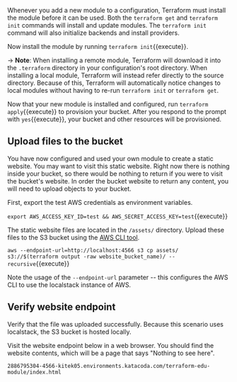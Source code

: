
Whenever you add a new module to a configuration, Terraform must install the
module before it can be used. Both the `terraform get` and `terraform init`
commands will install and update modules. The `terraform init` command will also
initialize backends and install providers.

Now install the module by running `terraform init`{{execute}}.

-> **Note**: When installing a remote module, Terraform will download it into
the `.terraform` directory in your configuration's root directory. When
installing a local module, Terraform will instead refer directly to the source
directory. Because of this, Terraform will automatically notice changes to
local modules without having to re-run `terraform init` or `terraform get`.

Now that your new module is installed and configured, run `terraform apply`{{execute}} to
provision your bucket. After you respond to the prompt with `yes`{{execute}}, 
your bucket and other resources will be provisioned.

## Upload files to the bucket

You have now configured and used your own module to create a static website. You
may want to visit this static website. Right now there is nothing inside your
bucket, so there would be nothing to return if you were to visit the bucket's website. 
In order the bucket website to return any content, you will need to upload 
objects to your bucket. 

First, export the test AWS credentials as environment variables.

`export AWS_ACCESS_KEY_ID=test && AWS_SECRET_ACCESS_KEY=test`{{execute}}

The static website files are located in the `/assets/` directory. Upload these
files to the S3 bucket using the [AWS CLI tool](https://aws.amazon.com/cli/).

`aws --endpoint-url=http://localhost:4566 s3 cp assets/ s3://$(terraform output -raw website_bucket_name)/ --recursive`{{execute}}

Note the usage of the `--endpoint-url` parameter -- this configures the AWS CLI
to use the localstack instance of AWS. 

## Verify website endpoint

Verify that the file was uploaded successfully. Because this scenario uses
localstack, the S3 bucket is hosted locally.

Visit the website endpoint below in a web browser. You should find the website
contents, which will be a page that says "Nothing to see here".

`2886795304-4566-kitek05.environments.katacoda.com/terraform-edu-module/index.html`
